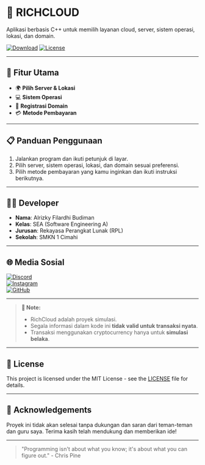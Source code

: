 # 🚀 RICHCLOUD

Aplikasi berbasis C++ untuk memilih layanan cloud, server, sistem operasi, lokasi, dan domain.

[![Download](https://img.shields.io/badge/Download-RichCloud-blue?style=for-the-badge&logo=github)](https://github.com/zDarkx1/RichCloud/releases)
[![License](https://img.shields.io/badge/License-MIT-green?style=for-the-badge)](https://github.com/zDarkx1/RichCloud/blob/main/LICENSE)

---

## 🎯 Fitur Utama
- 🌍 **Pilih Server & Lokasi**
- 💻 **Sistem Operasi**
- 🔗 **Registrasi Domain**
- 💳 **Metode Pembayaran**

---

## 📋 Panduan Penggunaan
1. Jalankan program dan ikuti petunjuk di layar.  
2. Pilih server, sistem operasi, lokasi, dan domain sesuai preferensi.  
3. Pilih metode pembayaran yang kamu inginkan dan ikuti instruksi berikutnya.  

---

## 👨‍💻 Developer

- **Nama**: Alrizky Filardhi Budiman  
- **Kelas**: SEA (Software Engineering A)  
- **Jurusan**: Rekayasa Perangkat Lunak (RPL)  
- **Sekolah**: SMKN 1 Cimahi  

---

## 🌐 Media Sosial

[![Discord](https://img.shields.io/badge/Discord-7289DA?style=for-the-badge&logo=discord&logoColor=white)](https://discordapp.com/users/951107606871670854)  
[![Instagram](https://img.shields.io/badge/Instagram-E4405F?style=for-the-badge&logo=instagram&logoColor=white)](https://www.instagram.com/richkey.sh/)  
[![GitHub](https://img.shields.io/badge/GitHub-181717?style=for-the-badge&logo=github&logoColor=white)](https://github.com/zDarkx1)

---

> **📝 Note:**  
> - RichCloud adalah proyek simulasi.  
> - Segala informasi dalam kode ini **tidak valid untuk transaksi nyata**.  
> - Transaksi menggunakan cryptocurrency hanya untuk **simulasi belaka**.  

---

## 📜 License
This project is licensed under the MIT License - see the [LICENSE](LICENSE) file for details.

---

## 🤝 Acknowledgements
Proyek ini tidak akan selesai tanpa dukungan dan saran dari teman-teman dan guru saya. Terima kasih telah mendukung dan memberikan ide!

---

> "Programming isn't about what you know; it's about what you can figure out." - Chris Pine

